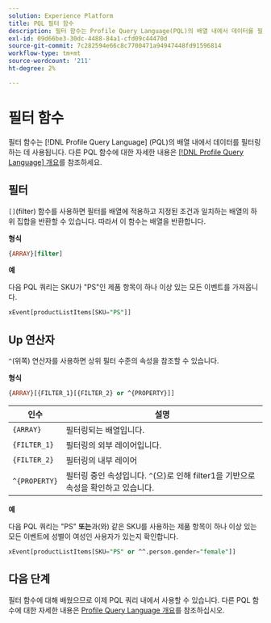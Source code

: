 ```yaml
---
solution: Experience Platform
title: PQL 필터 함수
description: 필터 함수는 Profile Query Language(PQL)의 배열 내에서 데이터를 필터링하는 데 사용됩니다.
exl-id: 09d66be3-30dc-4488-84a1-cfd09c44470d
source-git-commit: 7c282594e66c8c7700471a94947448fd91596814
workflow-type: tm+mt
source-wordcount: '211'
ht-degree: 2%

---
```


# 필터 함수

필터 함수는 [!DNL Profile Query Language] (PQL)의 배열 내에서 데이터를 필터링하는 데 사용됩니다. 다른 PQL 함수에 대한 자세한 내용은 [[!DNL Profile Query Language] 개요](./overview.md)를 참조하세요.

## 필터

`[]`(filter) 함수를 사용하면 필터를 배열에 적용하고 지정된 조건과 일치하는 배열의 하위 집합을 반환할 수 있습니다. 따라서 이 함수는 배열을 반환합니다.

**형식**

```sql
{ARRAY}[filter]
```

**예**

다음 PQL 쿼리는 SKU가 &quot;PS&quot;인 제품 항목이 하나 이상 있는 모든 이벤트를 가져옵니다.

```sql
xEvent[productListItems[SKU="PS"]]
```

## Up 연산자

`^`(위쪽) 연산자를 사용하면 상위 필터 수준의 속성을 참조할 수 있습니다.

**형식**

```sql
{ARRAY}[{FILTER_1}[{FILTER_2} or ^{PROPERTY}]]
```

| 인수 | 설명 |
| -------- | ----------- |
| `{ARRAY}` | 필터링되는 배열입니다. |
| `{FILTER_1}` | 필터링의 외부 레이어입니다. |
| `{FILTER_2}` | 필터링의 내부 레이어 |
| `^{PROPERTY}` | 필터링 중인 속성입니다. `^`(으)로 인해 filter1을 기반으로 속성을 확인하고 있습니다. |

**예**

다음 PQL 쿼리는 &quot;PS&quot; **또는**&#x200B;과(와) 같은 SKU를 사용하는 제품 항목이 하나 이상 있는 모든 이벤트에 성별이 여성인 사용자가 있는지 확인합니다.

```sql
xEvent[productListItems[SKU="PS" or ^^.person.gender="female"]]
```

## 다음 단계

필터 함수에 대해 배웠으므로 이제 PQL 쿼리 내에서 사용할 수 있습니다. 다른 PQL 함수에 대한 자세한 내용은 [Profile Query Language 개요](./overview.md)를 참조하십시오.
